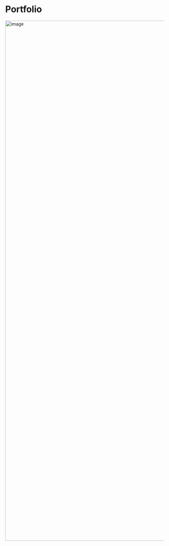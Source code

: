 # Portfolio

<img width="3024" height="1646" alt="image" src="https://github.com/user-attachments/assets/9c8c084e-bf9f-4eb4-ad33-b5870f9ddc56" />
